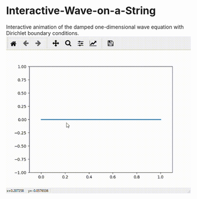 # Interactive-Wave-on-a-String
Interactive animation of the damped one-dimensional wave equation with Dirichlet boundary conditions.
![](wave_gif.gif)

